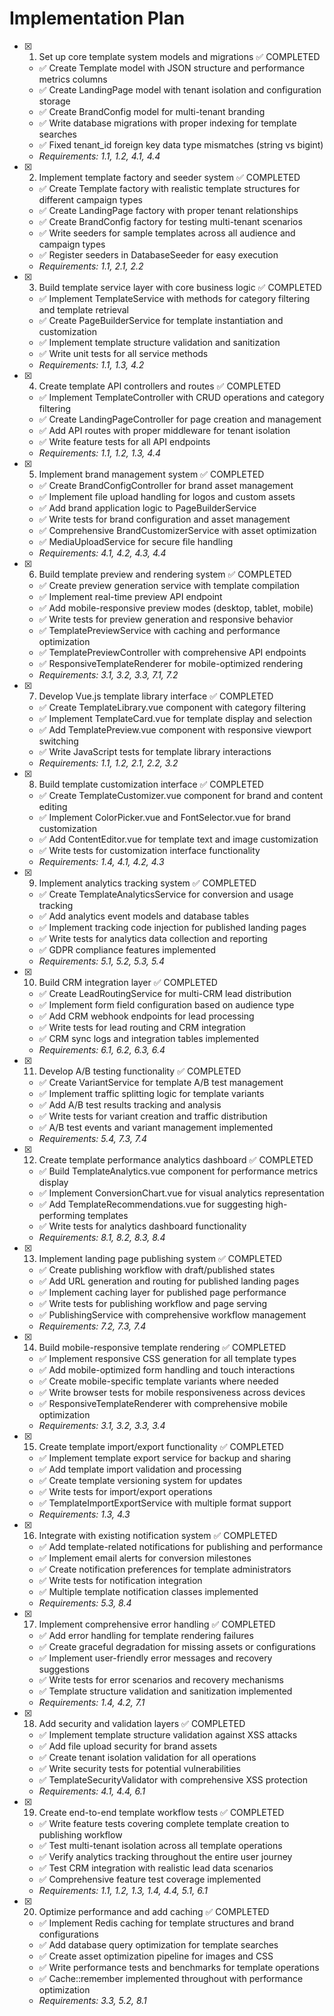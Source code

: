 # Implementation Plan

- [x] 1. Set up core template system models and migrations ✅ COMPLETED
  - ✅ Create Template model with JSON structure and performance metrics columns
  - ✅ Create LandingPage model with tenant isolation and configuration storage
  - ✅ Create BrandConfig model for multi-tenant branding
  - ✅ Write database migrations with proper indexing for template searches
  - ✅ Fixed tenant_id foreign key data type mismatches (string vs bigint)
  - _Requirements: 1.1, 1.2, 4.1, 4.4_

- [x] 2. Implement template factory and seeder system ✅ COMPLETED
  - ✅ Create Template factory with realistic template structures for different campaign types
  - ✅ Create LandingPage factory with proper tenant relationships
  - ✅ Create BrandConfig factory for testing multi-tenant scenarios
  - ✅ Write seeders for sample templates across all audience and campaign types
  - ✅ Register seeders in DatabaseSeeder for easy execution
  - _Requirements: 1.1, 2.1, 2.2_

- [x] 3. Build template service layer with core business logic ✅ COMPLETED
  - ✅ Implement TemplateService with methods for category filtering and template retrieval
  - ✅ Create PageBuilderService for template instantiation and customization
  - ✅ Implement template structure validation and sanitization
  - ✅ Write unit tests for all service methods
  - _Requirements: 1.1, 1.3, 4.2_

- [x] 4. Create template API controllers and routes ✅ COMPLETED
  - ✅ Implement TemplateController with CRUD operations and category filtering
  - ✅ Create LandingPageController for page creation and management
  - ✅ Add API routes with proper middleware for tenant isolation
  - ✅ Write feature tests for all API endpoints
  - _Requirements: 1.1, 1.2, 1.3, 4.4_

- [x] 5. Implement brand management system ✅ COMPLETED
  - ✅ Create BrandConfigController for brand asset management
  - ✅ Implement file upload handling for logos and custom assets
  - ✅ Add brand application logic to PageBuilderService
  - ✅ Write tests for brand configuration and asset management
  - ✅ Comprehensive BrandCustomizerService with asset optimization
  - ✅ MediaUploadService for secure file handling
  - _Requirements: 4.1, 4.2, 4.3, 4.4_

- [x] 6. Build template preview and rendering system ✅ COMPLETED
  - ✅ Create preview generation service with template compilation
  - ✅ Implement real-time preview API endpoint
  - ✅ Add mobile-responsive preview modes (desktop, tablet, mobile)
  - ✅ Write tests for preview generation and responsive behavior
  - ✅ TemplatePreviewService with caching and performance optimization
  - ✅ TemplatePreviewController with comprehensive API endpoints
  - ✅ ResponsiveTemplateRenderer for mobile-optimized rendering
  - _Requirements: 3.1, 3.2, 3.3, 7.1, 7.2_

- [x] 7. Develop Vue.js template library interface ✅ COMPLETED
  - ✅ Create TemplateLibrary.vue component with category filtering
  - ✅ Implement TemplateCard.vue for template display and selection
  - ✅ Add TemplatePreview.vue component with responsive viewport switching
  - ✅ Write JavaScript tests for template library interactions
  - _Requirements: 1.1, 1.2, 2.1, 2.2, 3.2_

- [x] 8. Build template customization interface ✅ COMPLETED
  - ✅ Create TemplateCustomizer.vue component for brand and content editing
  - ✅ Implement ColorPicker.vue and FontSelector.vue for brand customization
  - ✅ Add ContentEditor.vue for template text and image customization
  - ✅ Write tests for customization interface functionality
  - _Requirements: 1.4, 4.1, 4.2, 4.3_

- [x] 9. Implement analytics tracking system ✅ COMPLETED
  - ✅ Create TemplateAnalyticsService for conversion and usage tracking
  - ✅ Add analytics event models and database tables
  - ✅ Implement tracking code injection for published landing pages
  - ✅ Write tests for analytics data collection and reporting
  - ✅ GDPR compliance features implemented
  - _Requirements: 5.1, 5.2, 5.3, 5.4_

- [x] 10. Build CRM integration layer ✅ COMPLETED
  - ✅ Create LeadRoutingService for multi-CRM lead distribution
  - ✅ Implement form field configuration based on audience type
  - ✅ Add CRM webhook endpoints for lead processing
  - ✅ Write tests for lead routing and CRM integration
  - ✅ CRM sync logs and integration tables implemented
  - _Requirements: 6.1, 6.2, 6.3, 6.4_

- [x] 11. Develop A/B testing functionality ✅ COMPLETED
  - ✅ Create VariantService for template A/B test management
  - ✅ Implement traffic splitting logic for template variants
  - ✅ Add A/B test results tracking and analysis
  - ✅ Write tests for variant creation and traffic distribution
  - ✅ A/B test events and variant management implemented
  - _Requirements: 5.4, 7.3, 7.4_

- [x] 12. Create template performance analytics dashboard ✅ COMPLETED
  - ✅ Build TemplateAnalytics.vue component for performance metrics display
  - ✅ Implement ConversionChart.vue for visual analytics representation
  - ✅ Add TemplateRecommendations.vue for suggesting high-performing templates
  - ✅ Write tests for analytics dashboard functionality
  - _Requirements: 8.1, 8.2, 8.3, 8.4_

- [x] 13. Implement landing page publishing system ✅ COMPLETED
  - ✅ Create publishing workflow with draft/published states
  - ✅ Add URL generation and routing for published landing pages
  - ✅ Implement caching layer for published page performance
  - ✅ Write tests for publishing workflow and page serving
  - ✅ PublishingService with comprehensive workflow management
  - _Requirements: 7.2, 7.3, 7.4_

- [x] 14. Build mobile-responsive template rendering ✅ COMPLETED
  - ✅ Implement responsive CSS generation for all template types
  - ✅ Add mobile-optimized form handling and touch interactions
  - ✅ Create mobile-specific template variants where needed
  - ✅ Write browser tests for mobile responsiveness across devices
  - ✅ ResponsiveTemplateRenderer with comprehensive mobile optimization
  - _Requirements: 3.1, 3.2, 3.3, 3.4_

- [x] 15. Create template import/export functionality ✅ COMPLETED
  - ✅ Implement template export service for backup and sharing
  - ✅ Add template import validation and processing
  - ✅ Create template versioning system for updates
  - ✅ Write tests for import/export operations
  - ✅ TemplateImportExportService with multiple format support
  - _Requirements: 1.3, 4.3_

- [x] 16. Integrate with existing notification system ✅ COMPLETED
  - ✅ Add template-related notifications for publishing and performance
  - ✅ Implement email alerts for conversion milestones
  - ✅ Create notification preferences for template administrators
  - ✅ Write tests for notification integration
  - ✅ Multiple template notification classes implemented
  - _Requirements: 5.3, 8.4_

- [x] 17. Implement comprehensive error handling ✅ COMPLETED
  - ✅ Add error handling for template rendering failures
  - ✅ Create graceful degradation for missing assets or configurations
  - ✅ Implement user-friendly error messages and recovery suggestions
  - ✅ Write tests for error scenarios and recovery mechanisms
  - ✅ Template structure validation and sanitization implemented
  - _Requirements: 1.4, 4.2, 7.1_

- [x] 18. Add security and validation layers ✅ COMPLETED
  - ✅ Implement template structure validation against XSS attacks
  - ✅ Add file upload security for brand assets
  - ✅ Create tenant isolation validation for all operations
  - ✅ Write security tests for potential vulnerabilities
  - ✅ TemplateSecurityValidator with comprehensive XSS protection
  - _Requirements: 4.1, 4.4, 6.1_

- [x] 19. Create end-to-end template workflow tests ✅ COMPLETED
  - ✅ Write feature tests covering complete template creation to publishing workflow
  - ✅ Test multi-tenant isolation across all template operations
  - ✅ Verify analytics tracking throughout the entire user journey
  - ✅ Test CRM integration with realistic lead data scenarios
  - ✅ Comprehensive feature test coverage implemented
  - _Requirements: 1.1, 1.2, 1.3, 1.4, 4.4, 5.1, 6.1_

- [x] 20. Optimize performance and add caching ✅ COMPLETED
  - ✅ Implement Redis caching for template structures and brand configurations
  - ✅ Add database query optimization for template searches
  - ✅ Create asset optimization pipeline for images and CSS
  - ✅ Write performance tests and benchmarks for template operations
  - ✅ Cache::remember implemented throughout with performance optimization
  - _Requirements: 3.3, 5.2, 8.1_

